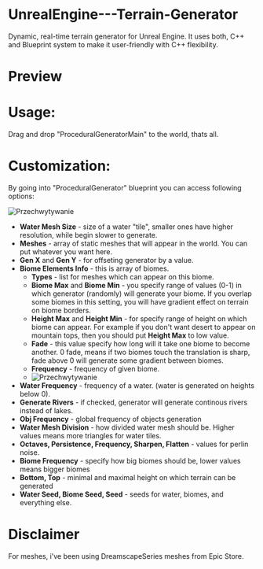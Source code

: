 # UnrealEngine---Terrain-Generator
Dynamic, real-time terrain generator for Unreal Engine. It uses both, C++ and Blueprint system to make it user-friendly with C++ flexibility.

# Preview


# Usage:

Drag and drop "ProceduralGeneratorMain" to the world, thats all.

# Customization:

By going into "ProceduralGenerator" blueprint you can access following options:

![Przechwytywanie](https://github.com/Yorshka-Vermilion/UnrealEngine---Terrain-Generator/assets/59543577/bb3bdcb4-0a28-4b46-b3ff-47ebfcc297a4)


- **Water Mesh Size** - size of a water "tile", smaller ones have higher resolution, while begin slower to generate.
- **Meshes** - array of static meshes that will appear in the world. You can put whatever you want here.
- **Gen X** and **Gen Y** - for offseting generator by a value.
- **Biome Elements Info** - this is array of biomes.
  - **Types** - list for meshes which can appear on this biome.
  - **Biome Max** and **Biome Min** - you specify range of values (0-1) in which generator (randomly) will generate your biome. If you overlap some biomes in this setting, you will have gradient effect on terrain on biome borders.
  - **Height Max** and **Height Min** - for specify range of height on which biome can appear. For example if you don't want desert to appear on mountain tops, then you should put **Height Max** to low value.
  - **Fade** - this value specify how long will it take one biome to become another. 0 fade, means if two biomes touch the translation is sharp, fade above 0 will generate some gradient between biomes.
  - **Frequency** - frequency of given biome.
  - ![Przechwytywanie](https://github.com/Yorshka-Vermilion/UnrealEngine---Terrain-Generator/assets/59543577/8bf55b7c-c3a9-498e-8ee4-63ee88bc7cf0)
- **Water Frequency** - frequency of a water. (water is generated on heights below 0).
- **Generate Rivers** - if checked, generator will generate continous rivers instead of lakes.
- **Obj Frequency** - global frequency of objects generation
- **Water Mesh Division** - how divided water mesh should be. Higher values means more triangles for water tiles.
- **Octaves, Persistence, Frequency, Sharpen, Flatten** - values for perlin noise.
- **Biome Frequency** - specify how big biomes should be, lower values means bigger biomes
- **Bottom, Top** - minimal and maximal height on which terrain can be generated
- **Water Seed, Biome Seed, Seed** - seeds for water, biomes, and everything else.

# Disclaimer

For meshes, i've been using DreamscapeSeries meshes from Epic Store.
